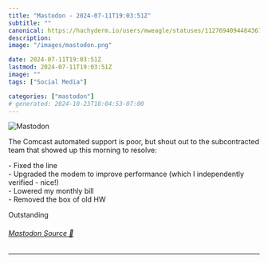 ```yaml
---
title: "Mastodon - 2024-07-11T19:03:51Z"
subtitle: ""
canonical: https://hachyderm.io/users/mweagle/statuses/112769409448436754
description:
image: "/images/mastodon.png"

date: 2024-07-11T19:03:51Z
lastmod: 2024-07-11T19:03:51Z
image: ""
tags: ["Social Media"]

categories: ["mastodon"]
# generated: 2024-10-23T18:04:53-07:00
---
```

![Mastodon](/images/mastodon.png)

<p>The Comcast automated support is poor, but shout out to the subcontracted team that showed up this morning to resolve:</p><p>- Fixed the line<br />- Upgraded the modem to improve performance (which I independently verified - nice!)<br />- Lowered my monthly bill<br />- Removed the box of old HW </p><p>Outstanding</p>


###### [Mastodon Source 🐘](https://hachyderm.io/@mweagle/112769409448436754)

___
